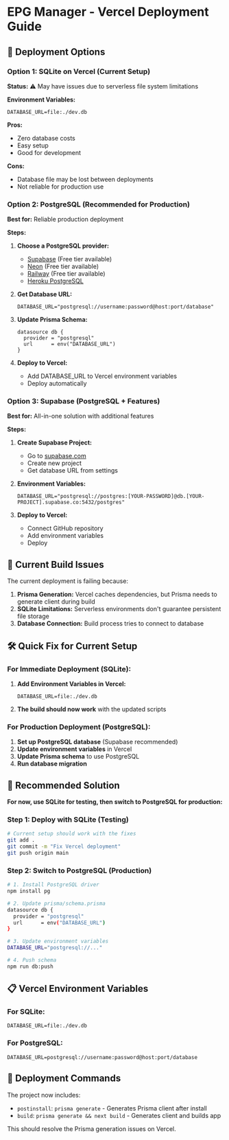 # EPG Manager - Vercel Deployment Guide

## 🚀 Deployment Options

### Option 1: SQLite on Vercel (Current Setup)

**Status:** ⚠️ May have issues due to serverless file system limitations

**Environment Variables:**
```
DATABASE_URL=file:./dev.db
```

**Pros:**
- Zero database costs
- Easy setup
- Good for development

**Cons:**
- Database file may be lost between deployments
- Not reliable for production use

### Option 2: PostgreSQL (Recommended for Production)

**Best for:** Reliable production deployment

**Steps:**
1. **Choose a PostgreSQL provider:**
   - [Supabase](https://supabase.com) (Free tier available)
   - [Neon](https://neon.tech) (Free tier available)
   - [Railway](https://railway.app) (Free tier available)
   - [Heroku PostgreSQL](https://www.heroku.com/postgres)

2. **Get Database URL:**
   ```env
   DATABASE_URL="postgresql://username:password@host:port/database"
   ```

3. **Update Prisma Schema:**
   ```prisma
   datasource db {
     provider = "postgresql"
     url      = env("DATABASE_URL")
   }
   ```

4. **Deploy to Vercel:**
   - Add DATABASE_URL to Vercel environment variables
   - Deploy automatically

### Option 3: Supabase (PostgreSQL + Features)

**Best for:** All-in-one solution with additional features

**Steps:**
1. **Create Supabase Project:**
   - Go to [supabase.com](https://supabase.com)
   - Create new project
   - Get database URL from settings

2. **Environment Variables:**
   ```env
   DATABASE_URL="postgresql://postgres:[YOUR-PASSWORD]@db.[YOUR-PROJECT].supabase.co:5432/postgres"
   ```

3. **Deploy to Vercel:**
   - Connect GitHub repository
   - Add environment variables
   - Deploy

## 🔧 Current Build Issues

The current deployment is failing because:

1. **Prisma Generation:** Vercel caches dependencies, but Prisma needs to generate client during build
2. **SQLite Limitations:** Serverless environments don't guarantee persistent file storage
3. **Database Connection:** Build process tries to connect to database

## 🛠️ Quick Fix for Current Setup

### For Immediate Deployment (SQLite):

1. **Add Environment Variables in Vercel:**
   ```
   DATABASE_URL=file:./dev.db
   ```

2. **The build should now work** with the updated scripts

### For Production Deployment (PostgreSQL):

1. **Set up PostgreSQL database** (Supabase recommended)
2. **Update environment variables** in Vercel
3. **Update Prisma schema** to use PostgreSQL
4. **Run database migration**

## 🎯 Recommended Solution

**For now, use SQLite for testing, then switch to PostgreSQL for production:**

### Step 1: Deploy with SQLite (Testing)
```bash
# Current setup should work with the fixes
git add .
git commit -m "Fix Vercel deployment"
git push origin main
```

### Step 2: Switch to PostgreSQL (Production)
```bash
# 1. Install PostgreSQL driver
npm install pg

# 2. Update prisma/schema.prisma
datasource db {
  provider = "postgresql"
  url      = env("DATABASE_URL")
}

# 3. Update environment variables
DATABASE_URL="postgresql://..."

# 4. Push schema
npm run db:push
```

## 📋 Vercel Environment Variables

### For SQLite:
```
DATABASE_URL=file:./dev.db
```

### For PostgreSQL:
```
DATABASE_URL=postgresql://username:password@host:port/database
```

## 🚀 Deployment Commands

The project now includes:
- `postinstall`: `prisma generate` - Generates Prisma client after install
- `build`: `prisma generate && next build` - Generates client and builds app

This should resolve the Prisma generation issues on Vercel.